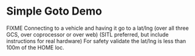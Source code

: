 

# Simple Goto Demo

FIXME Connecting to a vehicle and having it go to a lat/lng (over all three GCS, over coprocessor or over web) (SITL preferred, but include instructions for real hardware)  For safety validate the lat/lng is less than 100m of the HOME loc.

